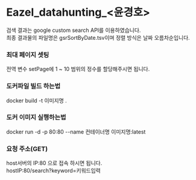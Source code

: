 # Eazel_datahunting_<윤경호> 
  
검색 결과는 google custom search API를 이용하였습니다.  
최종 결과물의 파일명은 gsrSortByDate.tsv이며 정렬 방식은 날짜 오름차순입니다.  
  
### 최대 페이지 셋팅  
전역 변수 setPage에 1 ~ 10 범위의 정수를 할당해주시면 됩니다. 
  
### 도커파일 빌드 하는법 
docker build -t 이미지명 .
  
### 도커 이미지 실행하는법
docker run -d -p 80:80 --name 컨테이너명 이미지명:latest
  
### 요청 주소(GET) 
host서버의 IP:80 으로 접속 하시면 됩니다.  
hostIP:80/search?keyword=키워드입력
